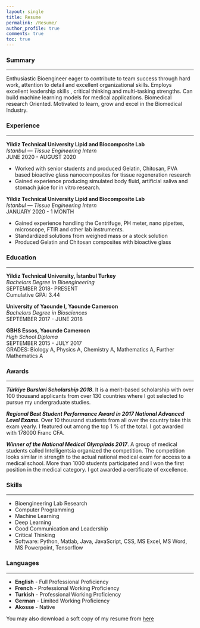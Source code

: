 ```yaml
---
layout: single
title: Resume
permalink: /Resume/
author_profile: true
comments: true
toc: true
---
```

### Summary  
----------------------------------------------------------------------------------------------------------------------------------------------------------------------------  
Enthusiastic Bioengineer eager to contribute to team success through hard work, attention to detail and excellent organizational skills. Employs excellent leadership skills , critical thinking and multi-tasking strengths. Can build machine learning models for medical applications. Biomedical research Oriented. Motivated to learn, grow and excel in the Biomedical Industry.  

### Experience  
---------------------------------------------------------------------------------------------------------------------------------------------------------------------------  
<b>Yildiz Technical University Lipid and Biocomposite Lab</b>  
_Istanbul — Tissue Engineering Intern_  
JUNE 2020 - AUGUST 2020  
* Worked with senior students and produced Gelatin, Chitosan, PVA based bioactive glass nanocomposites for tissue regeneration research
* Gained experience producing simulated body fluid, artificial saliva and stomach juice for in vitro research.  

<b>Yildiz Technical University Lipid and Biocomposite Lab</b>  
_Istanbul — Tissue Engineering Intern_  
JANUARY 2020 - 1 MONTH  
* Gained experience handling the Centrifuge, PH meter, nano pipettes, microscope, FTIR and other lab instruments. 
* Standardized solutions from weighed mass or a stock solution
* Produced Gelatin and Chitosan composites with bioactive glass  

### Education  
-------------------------------------------------------------------------------------------------------------------------------------------------------------------------   
<b>Yildiz Technical University, İstanbul Turkey</b>  
_Bachelors Degree in Bioengineering_  
SEPTEMBER 2018- PRESENT  
Cumulative GPA: 3.44  

<b>University of Yaounde I, Yaounde Cameroon</b>  
_Bachelors Degree in Biosciences_  
SEPTEMBER 2017 - JUNE 2018  

<b>GBHS Essos, Yaounde Cameroon</b>  
_High School Diploma_  
SEPTEMBER 2015 - JULY 2017  
GRADES: Biology A, Physics A, Chemistry A, Mathematics A, Further Mathematics A  

### Awards  
---------------------------------------------------------------------------------------------------------------------------------------------------------------------     
<b>_Türkiye Burslari Scholarship 2018_</b>. It is a merit-based scholarship with over 100 thousand applicants from over 130 countries where I got selected to pursue my undergraduate studies.

<b>_Regional Best Student Performance Award in 2017 National Advanced Level Exams_</b>. Over 10 thousand students from all over the country take this exam yearly. I featured out among the top 1 % of the total. I got awarded with 178000 Franc CFA. 

<b>_Winner of the National Medical Olympiads 2017_</b>. A group of medical students called Intelligentsia organized the competition. The competition looks similar in strength to the actual national medical exam for access to a medical school. More than 1000 students participated and I won the first position in the medical category. I got awarded a certificate of excellence.

### Skills  
--------------------------------------------------------------------------------------------------------------------------------------------------------------------      
* Bioengineering Lab Research 
* Computer Programming 
* Machine Learning 
* Deep Learning
* Good Communication  and Leadership
* Critical Thinking
* Software: Python, Matlab, Java, JavaScript, CSS, MS Excel, MS Word, MS Powerpoint, Tensorflow   

### Languages  
---------------------------------------------------------------------------------------------------------------------------------------------------------------------   
* <b>English</b>  - Full Professional Proficiency  
* <b>French</b> - Professional Working Proficiency  
* <b>Turkish</b> - Professional Working Proficiency  
* <b>German</b> - Limited Working Proficiency 
* <b>Akosse</b> - Native

You may also download a soft copy of my resume from [here]({{site.url}}/my_docs/resume-Cyrille-Mesue-Njume.pdf)






